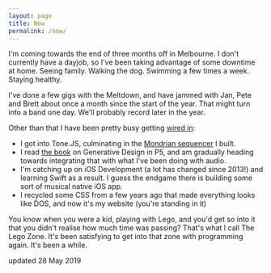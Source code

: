 ```yaml
---
layout: page
title: Now
permalink: /now/
---
```


I'm coming towards the end of three months off in Melbourne. I don't currently have a dayjob, so I've been taking advantage of some downtime at home. Seeing family. Walking the dog. Swimming a few times a week. Staying healthy. 

I've done a few gigs with the Meltdown, and have jammed with Jan, Pete and Brett about once a month since the start of the year. That might turn into a band one day. We'll probably record later in the year. 

Other than that I have been pretty busy getting [wired in](https://www.youtube.com/watch?v=PRBSKaTDrqQ):
- I got into Tone.JS, culminating in the [Mondrian sequencer](/projects/2019/04/15/mondrian-sequencer.html) I built. 
- I read [the book](http://www.generative-gestaltung.de/2/) on Generative Design in P5, and am gradually heading towards integrating that with what I've been doing with audio. 
- I'm catching up on iOS Development (a lot has changed since 2013!) and learning Swift as a result. I guess the endgame there is building some sort of musical native iOS app. 
- I recycled some CSS from a few years ago that made everything looks like DOS, and now it's my website (you're standing in it)

You know when you were a kid, playing with Lego, and you'd get so into it that you didn't realise how much time was passing? That's what I call The Lego Zone. It's been satisfying to get into that zone with programming again. It's been a while.

updated 28 May 2019

